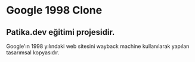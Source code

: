 # Google 1998 Clone
## Patika.dev eğitimi projesidir.
Google'ın 1998 yılındaki web sitesini wayback machine kullanılarak yapılan tasarımsal kopyasıdır.

